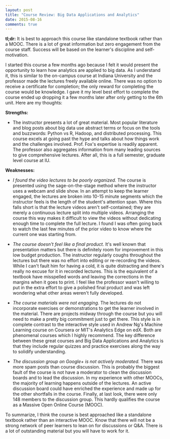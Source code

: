 ```yaml
---
layout: post
title: "Course Review: Big Data Applications and Analytics"
date: 2015-08-16
comments: true
---
```


**tl;dr:** 
It is best to approach this course like standalone textbook rather than a MOOC. 
There is a lot of great information but zero engagement from the course staff. 
Success will be based on the learner's discipline and self-motivation. 
  
  
I started this course a few months ago because I felt it would present the opportunity to learn how analytics are applied to big data. 
As I understand it, this is similar to the on-campus course at Indiana University and the professor made the lectures freely available online. 
There was no option to receive a certificate for completion; the only reward for completing the course would be knowledge. 
I gave it my level best effort to complete the course ended up dropping it a few months later after only getting to the 6th unit. 
Here are my thoughts:

**Strengths:**  

- The instructor presents a lot of great material. 
Most popular literature and blog posts about big data use abstract terms or focus on the tools and buzzwords: Python vs R, Hadoop, and distributed processing. 
This course excels at going past the hype and talks about how things work and the challenges involved. 
Prof. Fox's expertise is readily apparent. 
The professor also aggregates information from many leading sources to give comprehensive lectures. 
After all, this is a full semester, graduate level course at IU. 

**Weaknesses:**  

- *I found the video lectures to be poorly organized.* 
The course is presented using the sage-on-the-stage method where the instructor uses a webcam and slide show. 
In an attempt to keep the learner engaged, the lectures are broken into 10-15 minute segments which the instructor feels is the length of the student's attention span. 
Where this falls short is that the lecture videos aren't self-contained; they are merely a continuous lecture split into multiple videos. 
Arranging the course this way makes it difficult to view the videos without dedicating enough time to complete the full lecture. 
I found I was often going back to watch the last few minutes of the prior video to know where the current one was starting from. 

- *The course doesn't feel like a final product.* 
It's well known that presentation matters but there is definitely room for improvement in this low budget production.
The instructor regularly coughs throughout the lectures but there was no effort into editing or re-recording the videos. 
While I can't fault him for having a cold, it is quite distracting and there's really no excuse for it in recorded lectures. 
This is the equivalent of a textbook have misspelled words and leaving the corrections in the margins when it goes to print. 
I feel like the professor wasn't willing to put in the extra effort to give a polished final product and was left wondering what other areas weren't fully developed. 


- *The course materials were not engaging.* 
The lectures do not incorporate exercises or demonstrations to get the learner involved in the material. 
There are projects midway through the course but you will need to make a pretty big commitment just to get there. 
This style is in complete contrast to the interactive style used in Andrew Ng's Machine Learning course on Coursera or MIT's Analytics Edge on edX. 
Both are phenomenal courses which I highly recommend. 
The key difference between these great courses and Big Data Applications and Analytics is that they include regular quizzes and practice exercises along the way to solidify understanding.  

- *The discussion group on Google+ is not actively moderated.* 
There was more spam posts than course discussion. 
This is probably the biggest fault of the course is not have a moderator to clean the discussion boards and to lead the discussion. 
In my experience with other MOOCs, the majority of learning happens outside of the lectures. 
An active discussion board could have enriched the experience and made up for the other shortfalls in the course. 
Finally, at last look, there were only 148 members to the discussion group. 
This hardly qualifies the course as a Massive Open Online Course (MOOC).   
  
To summarize, I think the course is best approached like a standalone textbook rather than an interactive MOOC. 
Know that there will not be a strong network of peer learners to lean on for discussions or Q&A. 
There is a lot of outstanding material but you will have to work for it.